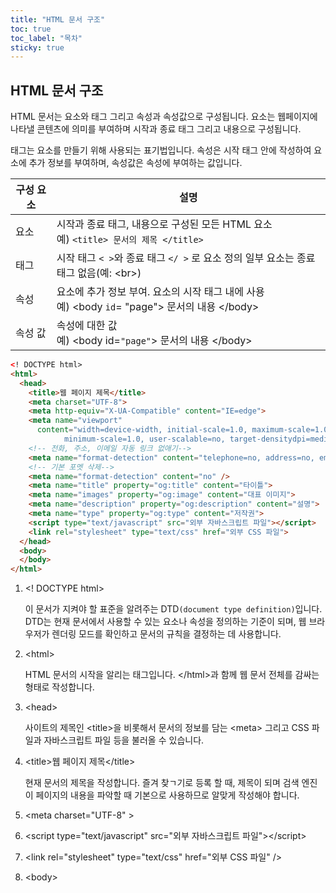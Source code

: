 ```yaml
---
title: "HTML 문서 구조"
toc: true
toc_label: "목차"
sticky: true
---
```


## HTML 문서 구조

HTML 문서는 요소와 태그 그리고 속성과 속성값으로 구성됩니다. 요소는 웹페이지에 나타낼 콘텐츠에 의미를 부여하며 시작과 종료 태그 그리고 내용으로 구성됩니다. 

태그는 요소를 만들기 위해 사용되는 표기법입니다. 속성은 시작 태그 안에 작성하여 요소에 추가 정보를 부여하며, 속성값은 속성에 부여하는 값입니다. 

| 구성 요소 | 설명                                                         |
| --------- | ------------------------------------------------------------ |
| 요소      | 시작과 종료 태그, 내용으로 구성된 모든 HTML 요소<br />예) `<title> 문서의 제목 </title>` |
| 태그      | 시작 태그 `< >`와 종료 태그 `</ >` 로 요소 정의 일부 요소는 종료 태그 없음(예: \<br>) |
| 속성      | 요소에 추가 정보 부여. 요소의 시작 태그 내에 사용<br />예) \<body `id`= "page"> 문서의 내용 \</body> |
| 속성 값   | 속성에 대한 값<br />예) \<body id=`"page"`> 문서의 내용 \</body> |

```html
<! DOCTYPE html>
<html>
  <head>
    <title>웹 페이지 제목</title>
    <meta charset="UTF-8">
    <meta http-equiv="X-UA-Compatible" content="IE=edge">
    <meta name="viewport"
      content="width=device-width, initial-scale=1.0, maximum-scale=1.0,
            minimum-scale=1.0, user-scalable=no, target-densitydpi=medium-dpi"/>
    <!-- 전화, 주소, 이메일 자동 링크 없애기-->
    <meta name="format-detection" content="telephone=no, address=no, email=no" />
    <!-- 기본 포멧 삭제-->
    <meta name="format-detection" content="no" />
    <meta name="title" property="og:title" content="타이틀">
    <meta name="images" property="og:image" content="대표 이미지">
    <meta name="description" property="og:description" content="설명">
    <meta name="type" property="og:type" content="저작권">
    <script type="text/javascript" src="외부 자바스크립트 파일"></script>
    <link rel="stylesheet" type="text/css" href="외부 CSS 파일">
  </head>
  <body>
  </body>
</html>

```



1. <! DOCTYPE html>

   이 문서가 지켜야 할 표준을 알려주는 DTD`(document type definition)`입니다. 
   DTD는 현재 문서에서 사용할 수 있는 요소나 속성을 정의하는 기준이 되며, 웹 브라우저가 렌더링 모드를 확인하고 문서의 규칙을 결정하는 데  사용합니다.

2. \<html>

   HTML 문서의 시작을 알리는 태그입니다. \</html>과 함께 웹 문서 전체를 감싸는 형태로 작성합니다.

3. \<head>

   사이트의 제목인 \<title>을 비롯해서 문서의 정보를 담는 \<meta> 그리고 CSS 파일과 자바스크립트 파일 등을 불러올 수 있습니다. 

4. \<title>웹 페이지 제목\</title>

   현재 문서의 제목을 작성합니다. 즐겨 찾ㄱ기로 등록 할 때, 제목이 되며 검색 엔진이 페이지의 내용을 파악할 때 기본으로 사용하므로 알맞게 작성해야 합니다.

5. \<meta charset="UTF-8" >

   

6. \<script type="text/javascript" src="외부 자바스크립트 파일">\</script>

7. \<link rel="stylesheet" type="text/css" href="외부 CSS 파일" />

8.  \<body>